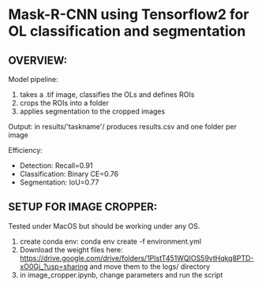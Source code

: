 # Mask-R-CNN using Tensorflow2 for OL classification and segmentation

## OVERVIEW:
Model pipeline:
1. takes a .tif image, classifies the OLs and defines ROIs
2. crops the ROIs into a folder
3. applies segmentation to the cropped images

Output: in results/'taskname'/ produces results.csv and one folder per image

Efficiency:
- Detection: Recall=0.91
- Classification: Binary CE=0.76
- Segmentation: IoU=0.77

## SETUP FOR IMAGE CROPPER:
Tested under MacOS but should be working under any OS.
1. create conda env: conda env create -f environment.yml
2. Download the weight files here: https://drive.google.com/drive/folders/1PIstT451WQIOS59vtHqkq8PTD-xO0Gj_?usp=sharing and move them to the logs/ directory
3. in image_cropper.ipynb, change parameters and run the script
